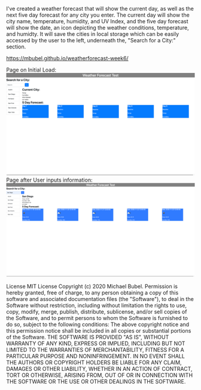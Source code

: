 I've created a weather forecast that will show the current day, as well as the next five day forecast for any city you enter. The current day will show the city name, temperature, humidity, and UV Index, and the five day forecast will show the date, an icon depicting the weather conditions, temperature, and humidty. It will save the cities in local storage which can be easily accessed by the user to the left, underneath the, "Search for a City:" section.

https://mbubel.github.io/weatherforecast-week6/

Page on Initial Load: ![](assets/Weather-One.png)
Page after User inputs information: ![](/assets/Weather-Two.png) 

License
MIT License Copyright (c) 2020 Michael Bubel. Permission is hereby granted, free of charge, to any person obtaining a copy of this software and associated documentation files (the "Software"), to deal in the Software without restriction, including without limitation the rights to use, copy, modify, merge, publish, distribute, sublicense, and/or sell copies of the Software, and to permit persons to whom the Software is furnished to do so, subject to the following conditions: The above copyright notice and this permission notice shall be included in all copies or substantial portions of the Software. THE SOFTWARE IS PROVIDED "AS IS", WITHOUT WARRANTY OF ANY KIND, EXPRESS OR IMPLIED, INCLUDING BUT NOT LIMITED TO THE WARRANTIES OF MERCHANTABILITY, FITNESS FOR A PARTICULAR PURPOSE AND NONINFRINGEMENT. IN NO EVENT SHALL THE AUTHORS OR COPYRIGHT HOLDERS BE LIABLE FOR ANY CLAIM, DAMAGES OR OTHER LIABILITY, WHETHER IN AN ACTION OF CONTRACT, TORT OR OTHERWISE, ARISING FROM, OUT OF OR IN CONNECTION WITH THE SOFTWARE OR THE USE OR OTHER DEALINGS IN THE SOFTWARE.

